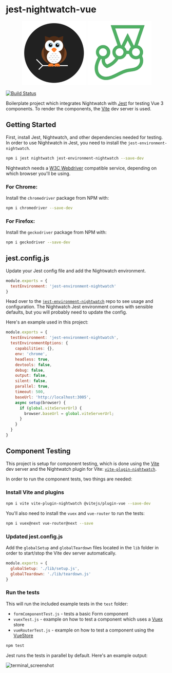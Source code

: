 # jest-nightwatch-vue

<p align=center>
  <img alt="Nightwatch.js Schematic Logo" src=".github/assets/nightwatch-logo.svg" width=200 />
  <img alt="Jest Logo" src=".github/assets/jest-logo.png" width=200 />
</p>

[![Build Status][build-badge]][build]

Boilerplate project which integrates Nightwatch with [Jest](https://jestjs.io/) for testing Vue 3 components.
To render the components, the [Vite](https://vitejs.dev/) dev server is used.  

## Getting Started

First, install Jest, Nightwatch, and other dependencies needed for testing. In order to use Nightwatch in Jest, you need to install the `jest-environment-nightwatch`.

```sh
npm i jest nightwatch jest-environment-nightwatch --save-dev
```

Nightwatch needs a [W3C Webdriver](https://www.w3.org/TR/webdriver/) compatible service, depending on which browser you'll be using.

### For Chrome:
Install the `chromedriver` package from NPM with:

```sh
npm i chromedriver --save-dev
```

### For Firefox:
Install the `geckodriver` package from NPM with:

```sh
npm i geckodriver --save-dev
```

## jest.config.js
Update your Jest config file and add the Nightwatch environment.

```js
module.exports = {
  testEnvironment: 'jest-environment-nightwatch'
}
```

Head over to the [`jest-environment-nightwatch`](https://github.com/nightwatchjs/jest-environment-nightwatch) repo to see usage and configuration. The Nightwatch Jest environment comes with sensible defaults, but you will probably need to update the config.

Here's an example used in this project:

```js
module.exports = {
  testEnvironment: 'jest-environment-nightwatch',
  testEnvironmentOptions: {
    capabilities: {},
    env: 'chrome',
    headless: true,
    devtools: false,
    debug: false,
    output: false,
    silent: false,
    parallel: true,
    timeout: 500,
    baseUrl: 'http://localhost:3005',
    async setup(browser) {
      if (global.viteServerUrl) {
        browser.baseUrl = global.viteServerUrl;
      }
    }
  }
}
```

## Component Testing
This project is setup for component testing, which is done using the [Vite](https://vitejs.dev/) dev server and the Nightwatch plugin for Vite: [`vite-plugin-nightwatch`](https://github.com/nightwatchjs/vite-plugin-nightwatch/).

In order to run the component tests, two things are needed:

### Install Vite and plugins
```sh
npm i vite vite-plugin-nightwatch @vitejs/plugin-vue --save-dev
```

You'll also need to install the `vuex` and `vue-router` to run the tests:
```sh
npm i vuex@next vue-router@next --save
```

### Updated jest.config.js
Add the `globalSetup` and `globalTeardown` files located in the `lib` folder in order to start/stop the Vite dev server automatically.

```js
module.exports = {
  globalSetup: './lib/setup.js',
  globalTeardown: './lib/teardown.js'
}
```

### Run the tests
This will run the included example tests in the `test` folder:

- `formComponentTest.js` - tests a basic Form component
- `vuexTest.js` - example on how to test a component which uses a [Vuex](https://vuex.vuejs.org/) store
- `vueRouterTest.js` - example on how to test a component using the [VueStore](https://router.vuejs.org/)

```js
npm test
```

Jest runs the tests in parallel by default. Here's an example output:

![terminal_screenshot](https://user-images.githubusercontent.com/419506/153366485-2a90f030-3b62-4c31-9b0d-27f5f8dfbcfa.png)

[build-badge]: https://github.com/nightwatchjs/jest-nightwatch-vue/actions/workflows/node.js.yml/badge.svg?branch=main
[build]: https://github.com/nightwatchjs/jest-nightwatch-vue/actions/workflows/node.js.yml

